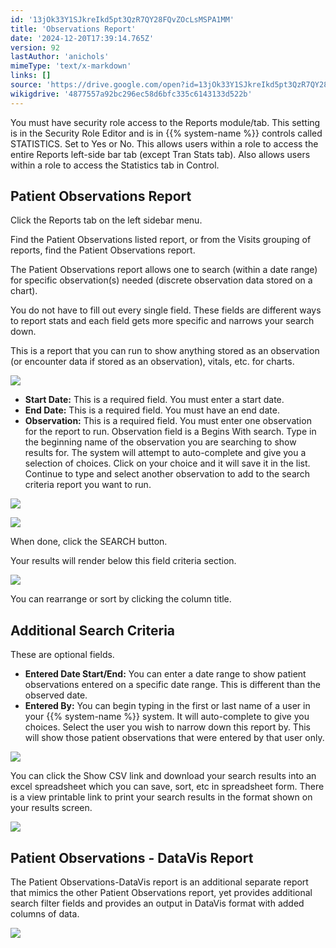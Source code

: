 ```yaml
---
id: '13jOk33Y1SJkreIkd5pt3QzR7QY28FQvZOcLsMSPA1MM'
title: 'Observations Report'
date: '2024-12-20T17:39:14.765Z'
version: 92
lastAuthor: 'anichols'
mimeType: 'text/x-markdown'
links: []
source: 'https://drive.google.com/open?id=13jOk33Y1SJkreIkd5pt3QzR7QY28FQvZOcLsMSPA1MM'
wikigdrive: '4877557a92bc296ec58d6bfc335c6143133d522b'
---
```

You must have security role access to the Reports module/tab. This setting is in the Security Role Editor and is in {{% system-name %}} controls called STATISTICS. Set to Yes or No. This allows users within a role to access the entire Reports left-side bar tab (except Tran Stats tab). Also allows users within a role to access the Statistics tab in Control.

## Patient Observations Report

Click the Reports tab on the left sidebar menu.

Find the Patient Observations listed report, or from the Visits grouping of reports, find the Patient Observations report.

The Patient Observations report allows one to search (within a date range) for specific observation(s) needed (discrete observation data stored on a chart).

You do not have to fill out every single field. These fields are different ways to report stats and each field gets more specific and narrows your search down.

This is a report that you can run to show anything stored as an observation (or encounter data if stored as an observation), vitals, etc. for charts.

![](../observations-report.assets/f24a16fdc79bac537446190b0ae512e3.png)

* <strong>Start Date:</strong> This is a required field. You must enter a start date.
* <strong>End Date:</strong> This is a required field. You must have an end date.
* <strong>Observation:</strong> This is a required field. You must enter one observation for the report to run. Observation field is a Begins With search.  Type in the beginning name of the observation you are searching to show results for. The system will attempt to auto-complete and give you a selection of choices. Click on your choice and it will save it in the list. Continue to type and select another observation to add to the search criteria report you want to run.

![](../observations-report.assets/6dafaca80251f66cedc1420e8d2d79c3.png)

![](../observations-report.assets/aaf4a86ecc09f180db6a2a4b0c1cca28.png)

When done, click the SEARCH button.

Your results will render below this field criteria section.

![](../observations-report.assets/96771ab039551b29dcdf39211480ed10.png)

You can rearrange or sort by clicking the column title.

## Additional Search Criteria

These are optional fields.

* <strong>Entered Date Start/End:</strong> You can enter a date range to show patient observations entered on a specific date range. This is different than the observed date.
* <strong>Entered By:</strong> You can begin typing in the first or last name of a user in your {{% system-name %}} system. It will auto-complete to give you choices. Select the user you wish to narrow down this report by. This will show those patient observations that were entered by that user only.

![](../observations-report.assets/64c880ba592f7ba903a4c1da46e890a3.png)

You can click the Show CSV link and download your search results into an excel spreadsheet which you can save, sort, etc in spreadsheet form. There is a view printable link to print your search results in the format shown on your results screen.

![](../observations-report.assets/187599c9dbe809846c5ccfa1115611d2.png)

## Patient Observations - DataVis Report

The Patient Observations-DataVis report is an additional separate report that mimics the other Patient Observations report, yet provides additional search filter fields and provides an output in DataVis format with added columns of data.

![](../observations-report.assets/7ee1267958ef2cb478ace237fffef9f0.png)
